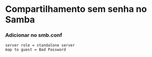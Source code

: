 # Compartilhamento sem senha no Samba

### Adicionar no smb.conf

```
server role = standalone server
map to guest = Bad Password
```